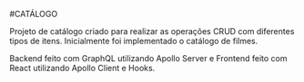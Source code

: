 #CATÁLOGO

Projeto de catálogo criado para realizar as operações CRUD com diferentes tipos de itens. Inicialmente foi implementado o catálogo de filmes.

Backend feito com GraphQL utilizando Apollo Server e Frontend feito com React utilizando Apollo Client e Hooks.
